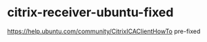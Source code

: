 citrix-receiver-ubuntu-fixed
============================

https://help.ubuntu.com/community/CitrixICAClientHowTo pre-fixed
